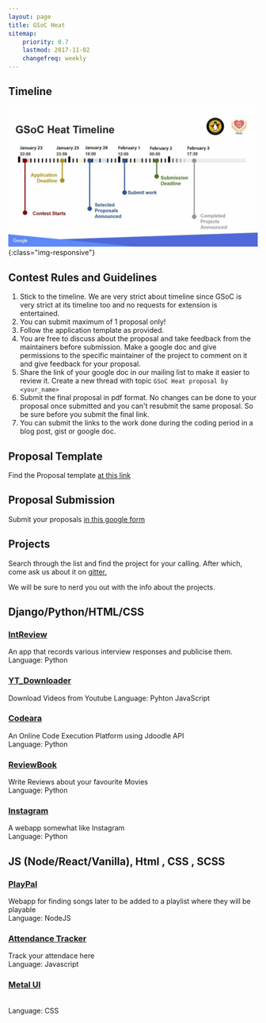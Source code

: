 ```yaml
---
layout: page
title: GSoC Heat
sitemap:
    priority: 0.7
    lastmod: 2017-11-02
    changefreq: weekly
---
```



## **Timeline**
![image](/images/Heat20.png){:class="img-responsive"}

## **Contest Rules and Guidelines**
1. Stick to the timeline. We are very strict about timeline since GSoC is very strict at its timeline too and no requests for extension is entertained.
2. You can submit maximum of 1 proposal only!
3. Follow the application template as provided.
4. You are free to discuss about the proposal and take feedback from the maintainers before submission. Make a google doc and give permissions to the specific maintainer of the project to comment on it and give feedback for your proposal.
5. Share the link of your google doc in our mailing list to make it easier to review it. Create a new thread with topic `GSoC Heat proposal by <your_name>`
6. Submit the final proposal in pdf format. No changes can be done to your proposal once submitted and you can't resubmit the same proposal. So be sure before you submit the final link.
7. You can submit the links to the work done during the coding period in a blog post, gist or google doc.

## **Proposal Template**
Find the Proposal template [at this link](https://github.com/NIT-dgp/Guidelines/wiki/Application-Template-for-%22The-GSoC-Heat%22)

## **Proposal Submission**
Submit your proposals [in this google form](https://forms.gle/MepnUwYGRxWb3nak6)

## **Projects**

Search through the list and find the project for your calling. After which, come ask us about it on [gitter.](https://gitter.im/NIT-dgp/General)

We will be sure to nerd you out with the info about the projects.

## Django/Python/HTML/CSS

### [IntReview](https://github.com/arc9693/IntReview)

An app that records various interview responses and publicise them.
<br/>
Language: Python
<br/>

### [YT_Downloader](https://github.com/lugnitdgp/yt_downloader)

Download Videos from Youtube
Language: Pyhton JavaScript

### [Codeara](https://github.com/lugnitdgp/Codeara)

An Online Code Execution Platform using Jdoodle API 
<br/>
Language: Python

### [ReviewBook](https://github.com/lugnitdgp/ReviewBook)

Write Reviews about your favourite Movies
<br/>
Language: Python

### [Instagram](https://github.com/lugnitdgp/Instagram)

A webapp somewhat like Instagram
<br/>
Language: Python

## JS (Node/React/Vanilla), Html , CSS , SCSS

### [PlayPal](https://github.com/lugnitdgp/PlayPal)

Webapp for finding songs later to be added to a playlist where they will be playable 
<br/>
Language: NodeJS

### [Attendance Tracker](https://github.com/lugnitdgp/Attendancetracking)

Track your attendace here
<br/>
Language: Javascript

### [Metal UI](https://github.com/lugnitdgp/Metal_UI)

<br/>
Language: CSS
